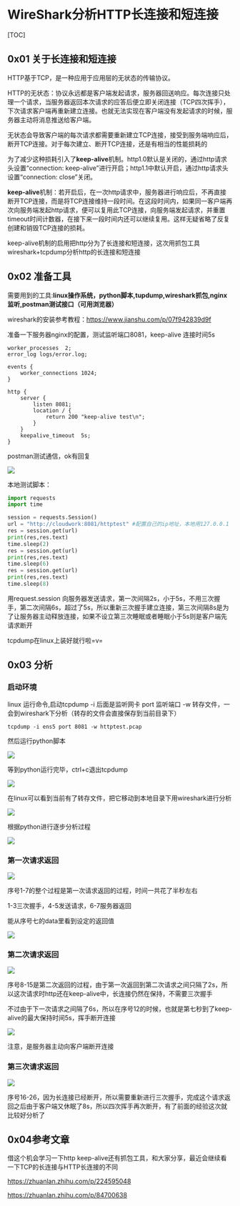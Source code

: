 # WireShark分析HTTP长连接和短连接

[TOC]



## 0x01 关于长连接和短连接

HTTP基于TCP，是一种应用于应用层的无状态的传输协议。

HTTP的无状态：协议永远都是客户端发起请求，服务器回送响应。每次连接只处理一个请求，当服务器返回本次请求的应答后便立即关闭连接（TCP四次挥手），下次请求客户端再重新建立连接。也就无法实现在客户端没有发起请求的时候，服务器主动将消息推送给客户端。

无状态会导致客户端的每次请求都需要重新建立TCP连接，接受到服务端响应后，断开TCP连接。对于每次建立、断开TCP连接，还是有相当的性能损耗的

为了减少这种损耗引入了**keep-alive**机制。http1.0默认是关闭的，通过http请求头设置“connection: keep-alive”进行开启；http1.1中默认开启，通过http请求头设置“connection: close”关闭。

**keep-alive**机制：若开启后，在一次http请求中，服务器进行响应后，不再直接断开TCP连接，而是将TCP连接维持一段时间。在这段时间内，如果同一客户端再次向服务端发起http请求，便可以复用此TCP连接，向服务端发起请求，并重置timeout时间计数器，在接下来一段时间内还可以继续复用。这样无疑省略了反复创建和销毁TCP连接的损耗。

keep-alive机制的启用把http分为了长连接和短连接，这次用抓包工具wireshark+tcpdump分析http的长连接和短连接

## 0x02 准备工具

需要用到的工具:**linux操作系统，python脚本,tupdump,wireshark抓包,nginx监听,postman测试接口（可用浏览器）**

wireshark的安装参考教程：https://www.jianshu.com/p/07f942839d9f

准备一下服务器nginx的配置，测试监听端口8081，keep-alive 连接时间5s

```nginx
worker_processes  2;
error_log logs/error.log;

events {
    worker_connections 1024;
}

http {
    server {
        listen 8081;
        location / {
            return 200 "keep-alive test\n";
        }
    }
    keepalive_timeout  5s;
}
```

postman测试通信，ok有回复

![](https://cdn.jsdelivr.net/gh/iznilul/img/1645447350193.png)

本地测试脚本：

```python
import requests
import time

session = requests.Session()
url = "http://cloudwork:8081/httptest" #配置自己的ip地址，本地用127.0.0.1
res = session.get(url)
print(res,res.text)
time.sleep(2)
res = session.get(url)
print(res,res.text)
time.sleep(6)
res = session.get(url)
print(res,res.text)
time.sleep(8)
```

用request.session 向服务器发送请求，第一次间隔2s，小于5s，不用三次握手，第二次间隔6s，超过了5s，所以重新三次握手建立连接，第三次间隔8s是为了让服务器主动释放连接，如果不设立第三次睡眠或者睡眠小于5s则是客户端先请求断开

tcpdump在linux上装好就行啦=v=

## 0x03 分析

### 启动环境

linux 运行命令,启动tcpdump -i 后面是监听网卡 port 监听端口 -w 转存文件，一会到wireshark下分析（转存的文件会直接保存到当前目录下）

`tcpdump -i ens5 port 8081 -w httptest.pcap`

然后运行python脚本

![](https://cdn.jsdelivr.net/gh/iznilul/img/1645447353163.png)

等到python运行完毕，ctrl+c退出tcpdump

![](https://cdn.jsdelivr.net/gh/iznilul/img/1645447352679.png)

在linux可以看到当前有了转存文件，把它移动到本地目录下用wireshark进行分析

![](https://cdn.jsdelivr.net/gh/iznilul/img/1645447355741.png)

根据python进行逐步分析过程

![](https://cdn.jsdelivr.net/gh/iznilul/img/1645447356386.png)

### 第一次请求返回

![](https://cdn.jsdelivr.net/gh/iznilul/img/1645447358993.png)

序号1-7的整个过程是第一次请求返回的过程，时间一共花了半秒左右

1-3三次握手，4-5发送请求，6-7服务器返回

能从序号七的data里看到设定的返回值

![](https://cdn.jsdelivr.net/gh/iznilul/img/1645447360715.png)

### 第二次请求返回

![](https://cdn.jsdelivr.net/gh/iznilul/img/1645447361314.png)

序号8-15是第二次返回的过程，由于第一次返回到第二次请求之间只隔了2s，所以这次请求时http还在keep-alive中，长连接仍然在保持，不需要三次握手

不过由于下一次请求之间隔了6s，所以在序号12的时候，也就是第七秒到了keep-alive的最大保持时间5s，挥手断开连接

![](https://cdn.jsdelivr.net/gh/iznilul/img/1645447363888.png)

注意，是服务器主动向客户端断开连接

### 第三次请求返回

![](https://cdn.jsdelivr.net/gh/iznilul/img/1645447365462.png)

序号16-26，因为长连接已经断开，所以需要重新进行三次握手，完成这个请求返回之后由于客户端又休眠了8s，所以四次挥手再次断开，有了前面的经验这次就比较好分析了

## 0x04参考文章

借这个机会学习一下http keep-alive还有抓包工具，和大家分享，最近会继续看一下TCP的长连接与HTTP长连接的不同

https://zhuanlan.zhihu.com/p/224595048

https://zhuanlan.zhihu.com/p/84700638